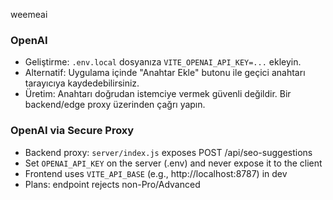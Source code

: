 weemeai

### OpenAI
- Geliştirme: `.env.local` dosyanıza `VITE_OPENAI_API_KEY=...` ekleyin.
- Alternatif: Uygulama içinde "Anahtar Ekle" butonu ile geçici anahtarı tarayıcıya kaydedebilirsiniz.
- Üretim: Anahtarı doğrudan istemciye vermek güvenli değildir. Bir backend/edge proxy üzerinden çağrı yapın.

### OpenAI via Secure Proxy
- Backend proxy: `server/index.js` exposes POST /api/seo-suggestions
- Set `OPENAI_API_KEY` on the server (.env) and never expose it to the client
- Frontend uses `VITE_API_BASE` (e.g., http://localhost:8787) in dev
- Plans: endpoint rejects non-Pro/Advanced